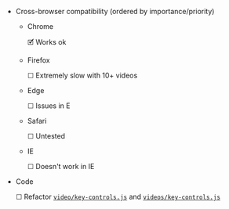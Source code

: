 
* Cross-browser compatibility (ordered by importance/priority)

  * Chrome

    🗹 Works ok

  * Firefox

    ☐ Extremely slow with 10+ videos

  * Edge

    ☐ Issues in E

  * Safari

    ☐ Untested

  * IE

    ☐ Doesn't work in IE

* Code

  ☐ Refactor [`video/key-controls.js`](../src/components/video/key-controls.js) and [`videos/key-controls.js`](../src/components/videos/key-controls.js)
